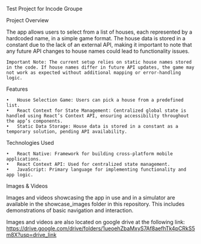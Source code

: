 Test Project for Incode Groupe

Project Overview

The app allows users to select from a list of houses, each represented by a hardcoded name, in a simple game format. The house data is stored in a constant due to the lack of an external API, making it important to note that any future API changes to house names could lead to functionality issues.

	Important Note: The current setup relies on static house names stored in the code. If house names differ in future API updates, the game may not work as expected without additional mapping or error-handling logic.

Features

	•	House Selection Game: Users can pick a house from a predefined list.
	•	React Context for State Management: Centralized global state is handled using React’s Context API, ensuring accessibility throughout the app’s components.
	•	Static Data Storage: House data is stored in a constant as a temporary solution, pending API availability.

Technologies Used

	•	React Native: Framework for building cross-platform mobile applications.
	•	React Context API: Used for centralized state management.
	•	JavaScript: Primary language for implementing functionality and app logic.

Images & Videos 

Images and videos showcasing the app in use and in a simulator are available in the showcase_images folder in this repository. This includes demonstrations of basic navigation and interaction.

Images and videos are also located on google drive at the following link: https://drive.google.com/drive/folders/1ueoehZbaMxyS7Af8aefhTk4pCRkS5m8X?usp=drive_link
